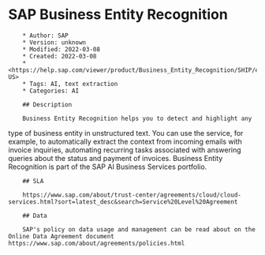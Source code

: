 # SAP Business Entity Recognition

        * Author: SAP
        * Version: unknown
        * Modified: 2022-03-08
        * Created: 2022-03-08
        * <https://help.sap.com/viewer/product/Business_Entity_Recognition/SHIP/en-US>
        * Tags: AI, text extraction
        * Categories: AI

        ## Description

        Business Entity Recognition helps you to detect and highlight any
type of business entity in unstructured text. You can use the
service, for example, to automatically extract the context from
incoming emails with invoice inquiries, automating recurring tasks
associated with answering queries about the status and payment of
invoices. Business Entity Recognition is part of the SAP AI Business
Services portfolio.


        ## SLA

        https://www.sap.com/about/trust-center/agreements/cloud/cloud-services.html?sort=latest_desc&search=Service%20Level%20Agreement

        ## Data

        SAP's policy on data usage and management can be read about on the Online Data Agreement document https://www.sap.com/about/agreements/policies.html
